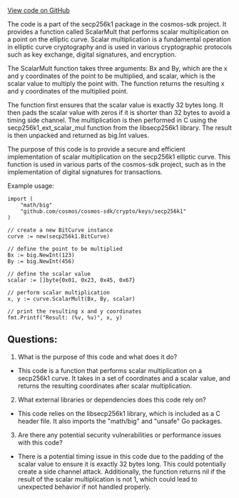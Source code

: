 [View code on GitHub](https://github.com/cosmos/cosmos-sdk.git/crypto/keys/secp256k1/internal/secp256k1/scalar_mult_cgo.go)

The code is a part of the secp256k1 package in the cosmos-sdk project. It provides a function called ScalarMult that performs scalar multiplication on a point on the elliptic curve. Scalar multiplication is a fundamental operation in elliptic curve cryptography and is used in various cryptographic protocols such as key exchange, digital signatures, and encryption.

The ScalarMult function takes three arguments: Bx and By, which are the x and y coordinates of the point to be multiplied, and scalar, which is the scalar value to multiply the point with. The function returns the resulting x and y coordinates of the multiplied point.

The function first ensures that the scalar value is exactly 32 bytes long. It then pads the scalar value with zeros if it is shorter than 32 bytes to avoid a timing side channel. The multiplication is then performed in C using the secp256k1_ext_scalar_mul function from the libsecp256k1 library. The result is then unpacked and returned as big.Int values.

The purpose of this code is to provide a secure and efficient implementation of scalar multiplication on the secp256k1 elliptic curve. This function is used in various parts of the cosmos-sdk project, such as in the implementation of digital signatures for transactions. 

Example usage:

```
import (
    "math/big"
    "github.com/cosmos/cosmos-sdk/crypto/keys/secp256k1"
)

// create a new BitCurve instance
curve := new(secp256k1.BitCurve)

// define the point to be multiplied
Bx := big.NewInt(123)
By := big.NewInt(456)

// define the scalar value
scalar := []byte{0x01, 0x23, 0x45, 0x67}

// perform scalar multiplication
x, y := curve.ScalarMult(Bx, By, scalar)

// print the resulting x and y coordinates
fmt.Printf("Result: (%v, %v)", x, y)
```
## Questions: 
 1. What is the purpose of this code and what does it do?
- This code is a function that performs scalar multiplication on a secp256k1 curve. It takes in a set of coordinates and a scalar value, and returns the resulting coordinates after scalar multiplication.

2. What external libraries or dependencies does this code rely on?
- This code relies on the libsecp256k1 library, which is included as a C header file. It also imports the "math/big" and "unsafe" Go packages.

3. Are there any potential security vulnerabilities or performance issues with this code?
- There is a potential timing issue in this code due to the padding of the scalar value to ensure it is exactly 32 bytes long. This could potentially create a side channel attack. Additionally, the function returns nil if the result of the scalar multiplication is not 1, which could lead to unexpected behavior if not handled properly.